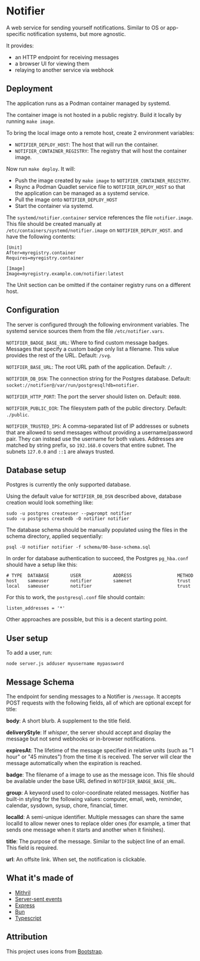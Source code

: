# Notifier
A web service for sending yourself notifications. Similar to OS or app-specific notification systems, but more agnostic.

It provides:
  - an HTTP endpoint for receiving messages
  - a browser UI for viewing them
  - relaying to another service via webhook


## Deployment
The application runs as a Podman container managed by systemd.

The container image is not hosted in a public registry. Build it
locally by running `make image`.

To bring the local image onto a remote host, create 2 environment variables:

  - `NOTIFIER_DEPLOY_HOST`: The host that will run the container.
  - `NOTIFIER_CONTAINER_REGISTRY`: The registry that will host the container image.

Now run `make deploy`. It will:

  - Push the image created by `make image` to `NOTIFIER_CONTAINER_REGISTRY`.
  - Rsync a Podman Quadlet service file to `NOTIFIER_DEPLOY_HOST` so
    that the application can be managed as a systemd service.
  - Pull the image onto `NOTIFIER_DEPLOY_HOST`
  - Start the container via systemd.

The `systemd/notifier.container` service references the file
`notifier.image`.  This file should be created manually at
`/etc/containers/systemd/notifier.image` on `NOTIFIER_DEPLOY_HOST`.
and have the following contents:

```
[Unit]
After=myregistry.container
Requires=myregistry.container

[Image]
Image=myregistry.example.com/notifier:latest
```

The Unit section can be omitted if the container registry runs on a
different host.


## Configuration
The server is configured through the following environment
variables. The systemd service sources them from the file
`/etc/notifier.vars`.

`NOTIFIER_BADGE_BASE_URL`: Where to find custom message
badges. Messages that specify a custom badge only list a
filename. This value provides the rest of the URL. Default: `/svg`.

`NOTIFIER_BASE_URL`: The root URL path of the application. Default: `/`.

`NOTIFIER_DB_DSN`: The connection string for the Postgres database.
Default: `socket://notifier@/var/run/postgresql?db=notifier`.

`NOTIFIER_HTTP_PORT`: The port the server should listen on.
Default: `8080`.

`NOTIFIER_PUBLIC_DIR`: The filesystem path of the public directory.
Default: `./public`.

`NOTIFIER_TRUSTED_IPS`: A comma-separated list of IP addresses or
subnets that are allowed to send messages without providing a
username/password pair. They can instead use the username for both
values. Addresses are matched by string prefix, so `192.168.0` covers
that entire subnet. The subnets `127.0.0` and `::1` are always
trusted.


## Database setup

Postgres is currently the only supported database.

Using the default value for `NOTIFIER_DB_DSN` described above,
database creation would look something like:

```
sudo -u postgres createuser --pwprompt notifier
sudo -u postgres createdb -O notifier notifier
```

The database schema should be manually populated using the files in
the schema directory, applied sequentially:

```
psql -U notifier notifier -f schema/00-base-schema.sql
```

In order for database authentication to succeed, the Postgres
`pg_hba.conf` should have a setup like this:

```
# TYPE  DATABASE        USER            ADDRESS                 METHOD
host    sameuser        notifier        samenet                 trust
local   sameuser        notifier                                trust
```

For this to work, the `postgresql.conf` file should contain:

```
listen_addresses = '*'
```

Other approaches are possible, but this is a decent starting point.


## User setup

To add a user, run:

```
node server.js adduser myusername mypassword
```


## Message Schema

The endpoint for sending messages to a Notifier is `/message`. It
accepts POST requests with the following fields, all of which are
optional except for title:

**body**: A short blurb. A supplement to the title field.

**deliveryStyle**: If _whisper_, the server should accept and display
the message but not send webhooks or in-browser notifications.

**expiresAt**: The lifetime of the message specified in relative units
(such as "1 hour" or "45 minutes") from the time it is received. The
server will clear the message automatically when the expiration is
reached.

**badge**: The filename of a image to use as the message icon.  This
file should be available under the base URL defined in
`NOTIFIER_BADGE_BASE_URL`.

**group**: A keyword used to color-coordinate related
messages. Notifier has built-in styling for the following values:
computer, email, web, reminder, calendar, sysdown, sysup,
chore, financial, timer.

**localId**: A semi-unique identifier. Multiple messages can share the
same localId to allow newer ones to replace older ones (for example, a
timer that sends one message when it starts and another when it
finishes).

**title**: The purpose of the message. Similar to the subject line of
an email. This field is required.

**url**: An offsite link. When set, the notification is clickable.


## What it's made of
  - [Mithril](https://mithril.js.org/)
  - [Server-sent events](https://developer.mozilla.org/en-US/docs/Web/API/Server-sent_events)
  - [Express](https://expressjs.com/)
  - [Bun](https://bun.sh/)
  - [Typescript](https://www.typescriptlang.org/)


## Attribution

This project uses icons from [Bootstrap](https://github.com/twbs/icons).

